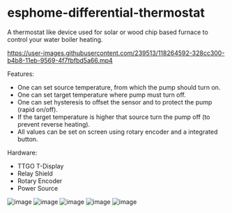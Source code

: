 

# esphome-differential-thermostat

A thermostat like device used for solar or wood chip based furnace to control your water boiler heating.


https://user-images.githubusercontent.com/239513/118264592-328cc300-b4b8-11eb-9569-4f7fbfbd5a66.mp4



Features:

- One can set source temperature, from which the pump should turn on.
- One can set target temperature where pump must turn off.
- One can set hysteresis to offset the sensor and to protect the pump (rapid on/off).
- If the target temperature is higher that source turn the pump off (to prevent reverse heating).
- All values can be set on screen using rotary encoder and a integrated button.

Hardware:
- TTGO T-Display
- Relay Shield
- Rotary Encoder
- Power Source

![image](https://user-images.githubusercontent.com/239513/118263658-dd9c7d00-b4b6-11eb-9393-df65807dc8f3.png)
![image](https://user-images.githubusercontent.com/239513/118263664-e1300400-b4b6-11eb-81c1-fe54a82d44e1.png)
![image](https://user-images.githubusercontent.com/239513/118263694-e725e500-b4b6-11eb-9fd5-e537e08963b2.png)
![image](https://user-images.githubusercontent.com/239513/118263711-eb520280-b4b6-11eb-81a5-0e9a0e2585ef.png)
![image](https://user-images.githubusercontent.com/239513/118263727-ee4cf300-b4b6-11eb-90a8-f88e87c35372.png)
